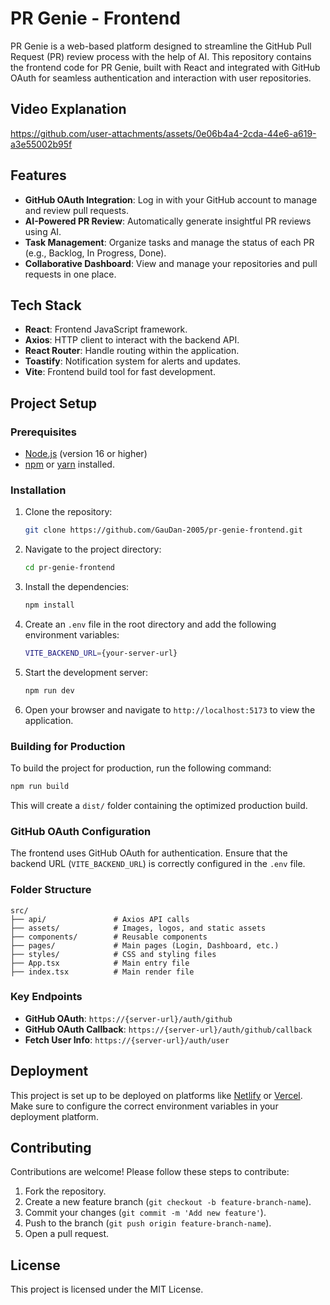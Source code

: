 # PR Genie - Frontend

PR Genie is a web-based platform designed to streamline the GitHub Pull Request (PR) review process with the help of AI. This repository contains the frontend code for PR Genie, built with React and integrated with GitHub OAuth for seamless authentication and interaction with user repositories.

## Video Explanation

https://github.com/user-attachments/assets/0e06b4a4-2cda-44e6-a619-a3e55002b95f




## Features

- **GitHub OAuth Integration**: Log in with your GitHub account to manage and review pull requests.
- **AI-Powered PR Review**: Automatically generate insightful PR reviews using AI.
- **Task Management**: Organize tasks and manage the status of each PR (e.g., Backlog, In Progress, Done).
- **Collaborative Dashboard**: View and manage your repositories and pull requests in one place.

## Tech Stack

- **React**: Frontend JavaScript framework.
- **Axios**: HTTP client to interact with the backend API.
- **React Router**: Handle routing within the application.
- **Toastify**: Notification system for alerts and updates.
- **Vite**: Frontend build tool for fast development.

## Project Setup

### Prerequisites

- [Node.js](https://nodejs.org/) (version 16 or higher)
- [npm](https://www.npmjs.com/) or [yarn](https://yarnpkg.com/) installed.

### Installation

1. Clone the repository:

   ```bash
   git clone https://github.com/GauDan-2005/pr-genie-frontend.git
   ```

2. Navigate to the project directory:

   ```bash
   cd pr-genie-frontend
   ```

3. Install the dependencies:

   ```bash
   npm install
   ```

4. Create an `.env` file in the root directory and add the following environment variables:

   ```bash
   VITE_BACKEND_URL={your-server-url}
   ```

5. Start the development server:

   ```bash
   npm run dev
   ```

6. Open your browser and navigate to `http://localhost:5173` to view the application.

### Building for Production

To build the project for production, run the following command:

```bash
npm run build
```

This will create a `dist/` folder containing the optimized production build.

### GitHub OAuth Configuration

The frontend uses GitHub OAuth for authentication. Ensure that the backend URL (`VITE_BACKEND_URL`) is correctly configured in the `.env` file.

### Folder Structure

```
src/
├── api/               # Axios API calls
├── assets/            # Images, logos, and static assets
├── components/        # Reusable components
├── pages/             # Main pages (Login, Dashboard, etc.)
├── styles/            # CSS and styling files
├── App.tsx            # Main entry file
├── index.tsx          # Main render file
```

### Key Endpoints

- **GitHub OAuth**: `https://{server-url}/auth/github`
- **GitHub OAuth Callback**: `https://{server-url}/auth/github/callback`
- **Fetch User Info**: `https://{server-url}/auth/user`

## Deployment

This project is set up to be deployed on platforms like [Netlify](https://www.netlify.com/) or [Vercel](https://vercel.com/). Make sure to configure the correct environment variables in your deployment platform.

## Contributing

Contributions are welcome! Please follow these steps to contribute:

1. Fork the repository.
2. Create a new feature branch (`git checkout -b feature-branch-name`).
3. Commit your changes (`git commit -m 'Add new feature'`).
4. Push to the branch (`git push origin feature-branch-name`).
5. Open a pull request.

## License

This project is licensed under the MIT License.
